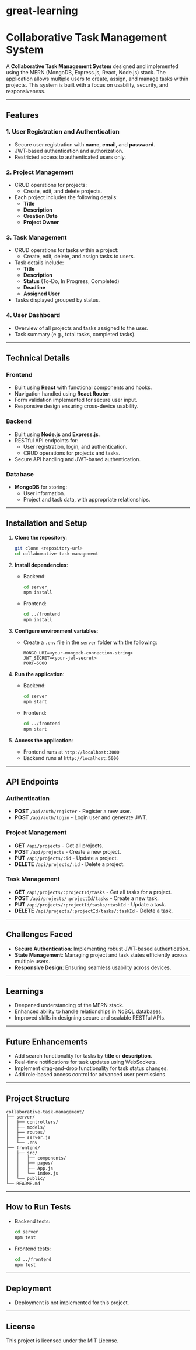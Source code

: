# great-learning
 
# Collaborative Task Management System

A **Collaborative Task Management System** designed and implemented using the MERN (MongoDB, Express.js, React, Node.js) stack. The application allows multiple users to create, assign, and manage tasks within projects. This system is built with a focus on usability, security, and responsiveness.

---

## Features

### 1. User Registration and Authentication
- Secure user registration with **name**, **email**, and **password**.
- JWT-based authentication and authorization.
- Restricted access to authenticated users only.

### 2. Project Management
- CRUD operations for projects:
  - Create, edit, and delete projects.
- Each project includes the following details:
  - **Title**
  - **Description**
  - **Creation Date**
  - **Project Owner**

### 3. Task Management
- CRUD operations for tasks within a project:
  - Create, edit, delete, and assign tasks to users.
- Task details include:
  - **Title**
  - **Description**
  - **Status** (To-Do, In Progress, Completed)
  - **Deadline**
  - **Assigned User**
- Tasks displayed grouped by status.

### 4. User Dashboard
- Overview of all projects and tasks assigned to the user.
- Task summary (e.g., total tasks, completed tasks).

---

## Technical Details

### Frontend
- Built using **React** with functional components and hooks.
- Navigation handled using **React Router**.
- Form validation implemented for secure user input.
- Responsive design ensuring cross-device usability.

### Backend
- Built using **Node.js** and **Express.js**.
- RESTful API endpoints for:
  - User registration, login, and authentication.
  - CRUD operations for projects and tasks.
- Secure API handling and JWT-based authentication.

### Database
- **MongoDB** for storing:
  - User information.
  - Project and task data, with appropriate relationships.

---

## Installation and Setup

1. **Clone the repository**:
   ```bash
   git clone <repository-url>
   cd collaborative-task-management
   ```

2. **Install dependencies**:
   - Backend:
     ```bash
     cd server
     npm install
     ```
   - Frontend:
     ```bash
     cd ../frontend
     npm install
     ```

3. **Configure environment variables**:
   - Create a `.env` file in the `server` folder with the following:
     ```env
     MONGO_URI=<your-mongodb-connection-string>
     JWT_SECRET=<your-jwt-secret>
     PORT=5000
     ```

4. **Run the application**:
   - Backend:
     ```bash
     cd server
     npm start
     ```
   - Frontend:
     ```bash
     cd ../frontend
     npm start
     ```

5. **Access the application**:
   - Frontend runs at `http://localhost:3000`
   - Backend runs at `http://localhost:5000`

---

## API Endpoints

### Authentication
- **POST** `/api/auth/register` - Register a new user.
- **POST** `/api/auth/login` - Login user and generate JWT.

### Project Management
- **GET** `/api/projects` - Get all projects.
- **POST** `/api/projects` - Create a new project.
- **PUT** `/api/projects/:id` - Update a project.
- **DELETE** `/api/projects/:id` - Delete a project.

### Task Management
- **GET** `/api/projects/:projectId/tasks` - Get all tasks for a project.
- **POST** `/api/projects/:projectId/tasks` - Create a new task.
- **PUT** `/api/projects/:projectId/tasks/:taskId` - Update a task.
- **DELETE** `/api/projects/:projectId/tasks/:taskId` - Delete a task.

---

## Challenges Faced
- **Secure Authentication**: Implementing robust JWT-based authentication.
- **State Management**: Managing project and task states efficiently across multiple users.
- **Responsive Design**: Ensuring seamless usability across devices.

---

## Learnings
- Deepened understanding of the MERN stack.
- Enhanced ability to handle relationships in NoSQL databases.
- Improved skills in designing secure and scalable RESTful APIs.

---

## Future Enhancements
- Add search functionality for tasks by **title** or **description**.
- Real-time notifications for task updates using WebSockets.
- Implement drag-and-drop functionality for task status changes.
- Add role-based access control for advanced user permissions.

---

## Project Structure
```
collaborative-task-management/
├── server/
│   ├── controllers/
│   ├── models/
│   ├── routes/
│   ├── server.js
│   └── .env
├── frontend/
│   ├── src/
│   │   ├── components/
│   │   ├── pages/
│   │   ├── App.js
│   │   └── index.js
│   └── public/
└── README.md
```

---

## How to Run Tests
- Backend tests:
  ```bash
  cd server
  npm test
  ```
- Frontend tests:
  ```bash
  cd ../frontend
  npm test
  ```

---

## Deployment
- Deployment is not implemented for this project.

---

## License
This project is licensed under the MIT License.
